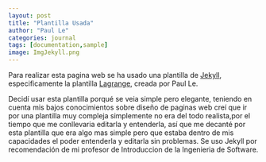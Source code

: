 ```yaml
---
layout: post
title: "Plantilla Usada"
author: "Paul Le"
categories: journal
tags: [documentation,sample]
image: ImgJekyll.png
---
```


Para realizar esta pagina web se ha usado una plantilla de <a href="http://jekyllthemes.org/" taregt="_blank">Jekyll</a>, especificamente la plantilla <a href="http://jekyllthemes.org/themes/lagrange/" target="_blank">Lagrange</a>, creada por Paul Le.

Decidí usar esta plantilla porqué se veia simple pero elegante, teniendo en cuenta mis bajos conocimientos sobre diseño de paginas web creí que ir por una plantilla muy compleja simplemente no era del todo realista,por el tiempo que me conllevaria editarla y entenderla, así que me decanté por esta plantilla que era algo mas simple pero que estaba dentro de mis capacidades el poder entenderla y editarla sin problemas. Se uso Jekyll por recomendación de mi profesor de Introduccion de la Ingenieria de Software.
